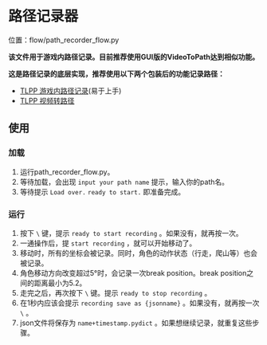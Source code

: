 # 路径记录器

位置：flow/path_recorder_flow.py

**该文件用于游戏内路径记录。目前推荐使用GUI版的VideoToPath达到相似功能。**

**这是路径记录的底层实现，推荐使用以下两个包装后的功能记录路径：**
- [TLPP 游戏内路径记录](record_path.md)(易于上手)
- [TLPP 视频转路径](video2path.md)


## 使用

### 加载

1. 运行path_recorder_flow.py。
2. 等待加载，会出现 `input your path name` 提示，输入你的path名。
3. 等待提示 `Load over.` `ready to start.` 即准备完成。

### 运行

1. 按下 `\` 键，提示 `ready to start recording` 。如果没有，就再按一次。
2. 一通操作后，提 `start recording` ，就可以开始移动了。
3. 移动时，所有的坐标会被记录。同时，角色的动作状态（行走，爬山等）也会被记录。
4. 角色移动方向改变超过5°时，会记录一次break position。break position之间的距离最小为5.2。
5. 走完之后，再次按下 `\` 键。提示 `ready to stop recording` 。
6. 在1秒内应该会提示 `recording save as {jsonname}` 。如果没有，就再按一次 `\` 。
7. json文件将保存为 `name+timestamp.pydict` 。如果想继续记录，就重复这些步骤。

